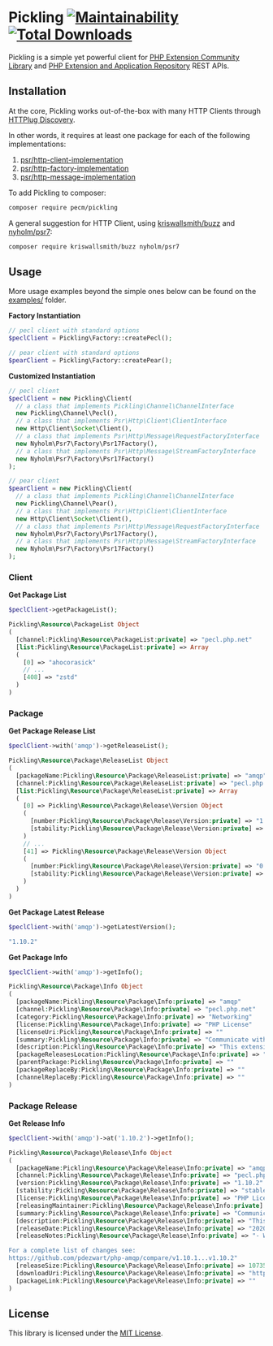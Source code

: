 # Pickling [![Maintainability](https://api.codeclimate.com/v1/badges/59811840be37c5b2e444/maintainability)](https://codeclimate.com/github/pecm/pickling/maintainability) [![Total Downloads](https://poser.pugx.org/pecm/pickling/downloads)](//packagist.org/packages/pecm/pickling)

Pickling is a simple yet powerful client for [PHP Extension Community Library](https://pecl.php.net/) and [PHP Extension
and Application Repository](https://pear.php.net/) REST APIs.

## Installation

At the core, Pickling works out-of-the-box with many HTTP Clients through [HTTPlug Discovery](https://packagist.org/packages/php-http/discovery).

In other words, it requires at least one package for each of the following implementations:

1. [psr/http-client-implementation](https://packagist.org/providers/psr/http-client-implementation)
2. [psr/http-factory-implementation](https://packagist.org/providers/psr/http-factory-implementation)
3. [psr/http-message-implementation](https://packagist.org/providers/psr/http-message-implementation)

To add Pickling to composer:

```bash
composer require pecm/pickling
```

A general suggestion for HTTP Client, using [kriswallsmith/buzz](https://packagist.org/packages/kriswallsmith/buzz)
and [nyholm/psr7](https://packagist.org/packages/nyholm/psr7):

```bash
composer require kriswallsmith/buzz nyholm/psr7
```

## Usage

More usage examples beyond the simple ones below can be found on the [examples/](examples/) folder.

**Factory Instantiation**

```php
// pecl client with standard options
$peclClient = Pickling\Factory::createPecl();

// pear client with standard options
$pearClient = Pickling\Factory::createPear();
```

**Customized Instantiation**

```php
// pecl client
$peclClient = new Pickling\Client(
  // a class that implements Pickling\Channel\ChannelInterface
  new Pickling\Channel\Pecl(),
  // a class that implements Psr\Http\Client\ClientInterface
  new Http\Client\Socket\Client(),
  // a class that implements Psr\Http\Message\RequestFactoryInterface
  new Nyholm\Psr7\Factory\Psr17Factory(),
  // a class that implements Psr\Http\Message\StreamFactoryInterface
  new Nyholm\Psr7\Factory\Psr17Factory()
);

// pear client
$pearClient = new Pickling\Client(
  // a class that implements Pickling\Channel\ChannelInterface
  new Pickling\Channel\Pear(),
  // a class that implements Psr\Http\Client\ClientInterface
  new Http\Client\Socket\Client(),
  // a class that implements Psr\Http\Message\RequestFactoryInterface
  new Nyholm\Psr7\Factory\Psr17Factory(),
  // a class that implements Psr\Http\Message\StreamFactoryInterface
  new Nyholm\Psr7\Factory\Psr17Factory()
);
```

### Client

**Get Package List**

```php
$peclClient->getPackageList();

Pickling\Resource\PackageList Object
(
  [channel:Pickling\Resource\PackageList:private] => "pecl.php.net"
  [list:Pickling\Resource\PackageList:private] => Array
  (
    [0] => "ahocorasick"
    // ...
    [408] => "zstd"
  )
)
```

### Package

**Get Package Release List**

```php
$peclClient->with('amqp')->getReleaseList();

Pickling\Resource\Package\ReleaseList Object
(
  [packageName:Pickling\Resource\Package\ReleaseList:private] => "amqp"
  [channel:Pickling\Resource\Package\ReleaseList:private] => "pecl.php.net"
  [list:Pickling\Resource\Package\ReleaseList:private] => Array
  (
    [0] => Pickling\Resource\Package\Release\Version Object
    (
      [number:Pickling\Resource\Package\Release\Version:private] => "1.10.2"
      [stability:Pickling\Resource\Package\Release\Version:private] => "stable"
    )
    // ...
    [41] => Pickling\Resource\Package\Release\Version Object
    (
      [number:Pickling\Resource\Package\Release\Version:private] => "0.1.0"
      [stability:Pickling\Resource\Package\Release\Version:private] => "beta"
    )
  )
)
```

**Get Package Latest Release**

```php
$peclClient->with('amqp')->getLatestVersion();

"1.10.2"
```

**Get Package Info**

```php
$peclClient->with('amqp')->getInfo();

Pickling\Resource\Package\Info Object
(
  [packageName:Pickling\Resource\Package\Info:private] => "amqp"
  [channel:Pickling\Resource\Package\Info:private] => "pecl.php.net"
  [category:Pickling\Resource\Package\Info:private] => "Networking"
  [license:Pickling\Resource\Package\Info:private] => "PHP License"
  [licenseUri:Pickling\Resource\Package\Info:private] => ""
  [summary:Pickling\Resource\Package\Info:private] => "Communicate with any AMQP compliant server"
  [description:Pickling\Resource\Package\Info:private] => "This extension can communicate with any AMQP spec 0-9-1 compatible server, such as RabbitMQ, OpenAMQP and Qpid, giving you the ability to create and delete exchanges and queues, as well as publish to any exchange and consume from any queue."
  [packageReleasesLocation:Pickling\Resource\Package\Info:private] => ""
  [parentPackage:Pickling\Resource\Package\Info:private] => ""
  [packageReplaceBy:Pickling\Resource\Package\Info:private] => ""
  [channelReplaceBy:Pickling\Resource\Package\Info:private] => ""
)
```

### Package Release

**Get Release Info**

```php
$peclClient->with('amqp')->at('1.10.2')->getInfo();

Pickling\Resource\Package\Release\Info Object
(
  [packageName:Pickling\Resource\Package\Release\Info:private] => "amqp"
  [channel:Pickling\Resource\Package\Release\Info:private] => "pecl.php.net"
  [version:Pickling\Resource\Package\Release\Info:private] => "1.10.2"
  [stability:Pickling\Resource\Package\Release\Info:private] => "stable"
  [license:Pickling\Resource\Package\Release\Info:private] => "PHP License"
  [releasingMaintainer:Pickling\Resource\Package\Release\Info:private] => "lstrojny"
  [summary:Pickling\Resource\Package\Release\Info:private] => "Communicate with any AMQP compliant server"
  [description:Pickling\Resource\Package\Release\Info:private] => "This extension can communicate with any AMQP spec 0-9-1 compatible server, such as RabbitMQ, OpenAMQP and Qpid, giving you the ability to create and delete exchanges and queues, as well as publish to any exchange and consume from any queue."
  [releaseDate:Pickling\Resource\Package\Release\Info:private] => "2020-04-05 15:41:28"
  [releaseNotes:Pickling\Resource\Package\Release\Info:private] => "- Windows build: avoid variable lengths arrays (Christoph M. Becker) (https://github.com/pdezwart/php-amqp/issues/368)

For a complete list of changes see:
https://github.com/pdezwart/php-amqp/compare/v1.10.1...v1.10.2"
  [releaseSize:Pickling\Resource\Package\Release\Info:private] => 107350
  [downloadUri:Pickling\Resource\Package\Release\Info:private] => "https://pecl.php.net/get/amqp-1.10.2"
  [packageLink:Pickling\Resource\Package\Release\Info:private] => ""
)
```

## License

This library is licensed under the [MIT License](LICENSE).
